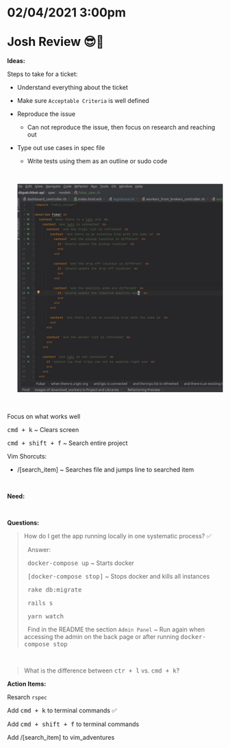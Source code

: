 # **02/04/2021 3:00pm <br> <br> Josh Review 😎🥇**

**Ideas:**

Steps to take for a ticket:
  * Understand everything about the ticket
  * Make sure `Acceptable Criteria` is well defined
  * Reproduce the issue
    * Can not reproduce the issue, then focus on research and reaching out
  * Type out use cases in spec file
    * Write tests using them as an outline or sudo code

    &nbsp;
  
    ![alt txt](./assets/rspec_example.png)

&nbsp;

Focus on what works well

<kbd>cmd + k</kbd> ~ Clears screen

<kbd>cmd + shift + f</kbd> ~ Search entire project

Vim Shorcuts:
  * /[search_item] ~ Searches file and jumps line to searched item

&nbsp;

**Need:**



&nbsp;

**Questions:**

> How do I get the app running locally in one systematic process? ✅
>
> &nbsp; Answer:
> 
> &nbsp; <kbd>docker-compose up</kbd> ~ Starts docker
>
> &nbsp; <kbd>[docker-compose stop]</kbd> ~ Stops docker and kills all instances
>
> &nbsp; <kbd>rake db:migrate</kbd>
>
> &nbsp; <kbd>rails s</kbd>
>
> &nbsp; <kbd>yarn watch</kbd>
>
> &nbsp; Find in the README the section `Admin Panel` ~ Run again when accessing the admin on the back page or after running <kbd>docker-compose stop</kbd>

&nbsp;

> What is the difference between <kbd>ctr + l</kbd> vs. <kbd>cmd + k</kbd>?

**Action Items:**

Resarch `rspec`

Add <kbd>cmd + k</kbd> to terminal commands ✅

Add <kbd>cmd + shift + f</kbd> to terminal commands

Add /[search_item] to vim_adventures